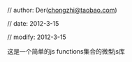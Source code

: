 // author: Der(chongzhi@taobao.com)

// date: 2012-3-15

// modify: 2012-3-15

这是一个简单的js functions集合的微型js库     
